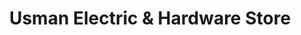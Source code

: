 ---
title: "Usman Electric & Hardware Store"
url: /karachi/usman-electric-and-hardware-store/
shop: hardware
---